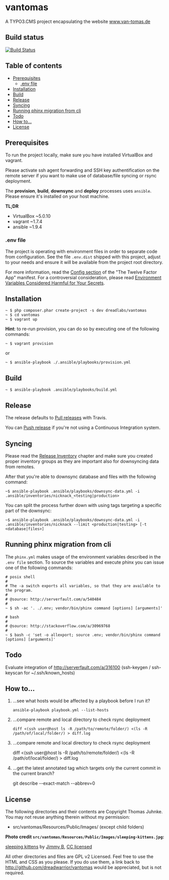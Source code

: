 # vantomas

A TYPO3.CMS project encapsulating the website www.van-tomas.de

## Build status

[![Build Status](https://travis-ci.org/dreadwarrior/vantomas.svg?branch=master)](https://travis-ci.org/dreadwarrior/vantomas)

## Table of contents

<!-- START doctoc generated TOC please keep comment here to allow auto update -->
<!-- DON'T EDIT THIS SECTION, INSTEAD RE-RUN doctoc TO UPDATE -->


- [Prerequisites](#prerequisites)
  - [.env file](#env-file)
- [Installation](#installation)
- [Build](#build)
- [Release](#release)
- [Syncing](#syncing)
- [Running phinx migration from cli](#running-phinx-migration-from-cli)
- [Todo](#todo)
- [How to...](#how-to)
- [License](#license)

<!-- END doctoc generated TOC please keep comment here to allow auto update -->

## Prerequisites

To run the project locally, make sure you have installed VirtualBox and vagrant.

Please activate ssh agent forwarding and SSH key authentification on the remote
server if you want to make use of database/file syncing or rsync deployment.

The **provision**, **build**, **downsync** and **deploy** processes uses `ansible`.
Please ensure it's installed on your host machine.

**TL;DR**

  -  VirtualBox ~5.0.10
  -  vagrant ~1.7.4
  -  ansible ~1.9.4

### .env file

The project is operating with environment files in order to separate code from
configuration. See the file `.env.dist` shipped with this project, adjust to your
needs and ensure it will be available from the project root directory.

For more information, read the [Config section](http://12factor.net/config) of the
"The Twelve Factor App" manifest. For a controversial consideration, please read
[Environment Variables Considered Harmful for Your Secrets](http://movingfast.io/articles/environment-variables-considered-harmful/).

## Installation

    ~ $ php composer.phar create-project -s dev dreadlabs/vantomas
    ~ $ cd vantomas
    ~ $ vagrant up

**Hint**: to re-run provision, you can do so by executing one of the following commands:

    ~ $ vagrant provision

or

    ~ $ ansible-playbook ./.ansible/playbooks/provision.yml

## Build

    ~ $ ansible-playbook .ansible/playbooks/build.yml

## Release

The release defaults to [Pull releases](docs/Release-Pull.md) with Travis.

You can [Push release](docs/Release-Push.md) if you're not using a Continuous Integration system.

## Syncing

Please read the [Release Inventory](docs/Release-Pull.md#inventories) chapter and make sure you created proper
inventory groups as they are important also for downsyncing data from remotes.

After that you're able to downsync database and files with the following command:

    ~$ ansible-playbook .ansible/playbooks/downsync-data.yml -i .ansible/inventories/nicknack_<testing|production>

You can split the process further down with using tags targeting a specific part of the downsync:

    ~$ ansible-playbook .ansible/playbooks/downsync-data.yml -i .ansible/inventories/nicknack --limit <production|testing> [-t <database|files>]

## Running phinx migration from cli

The `phinx.yml` makes usage of the environment variables described in the `.env file`
section. To source the variables and execute phinx you can issue one of the following commands:

    # posix shell
    #
    # The -a switch exports all variables, so that they are available to the program.
    #
    # @source: http://serverfault.com/a/540484
    #
    ~ $ sh -ac '. ./.env; vendor/bin/phinx command [options] [arguments]'

    # bash
    #
    # @source: http://stackoverflow.com/a/30969768
    #
    ~ $ bash -c 'set -o allexport; source .env; vendor/bin/phinx command [options] [arguments]'

## Todo

Evaluate integration of http://serverfault.com/a/316100 (ssh-keygen / ssh-keyscan for ~/.ssh/known_hosts)

## How to...

  1.  ...see what hosts would be affected by a playbook before I run it?

        ```
        ansible-playbook playbook.yml --list-hosts
        ```

  2.  ...compare remote and local directory to check rsync deployment

        ```
        diff <(ssh user@host ls -R /path/to/remote/folder/) <(ls -R /path/of/local/folder/) > diff.log
        ```

  2.  ...compare remote and local directory to check rsync deployment

        diff <(ssh user@host ls -R /path/to/remote/folder/) <(ls -R /path/of/local/folder/) > diff.log

  3.  ...get the latest annotated tag which targets only the current commit in the current branch?

        git describe --exact-match --abbrev=0

## License

The following directories and their contents are Copyright Thomas Juhnke. You
may not reuse anything therein without my permission:

- src/vantomas/Resources/Public/Images/ (except child folders)


**Photo credit `src/vantomas/Resources/Public/Images/sleeping-kittens.jpg`:**

[sleeping kittens](https://www.flickr.com/photos/96828128@N02/14447262431) by
[Jimmy B](https://www.flickr.com/photos/96828128@N02/),
[CC licensed](https://creativecommons.org/licenses/by/2.0/)

All other directories and files are GPL v2 Licensed. Feel free to use the HTML
and CSS as you please. If you do use them, a link back to
http://github.com/dreadwarrior/vantomas would be appreciated, but is not required.

